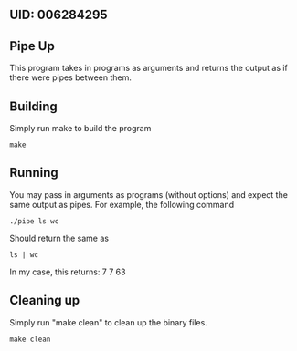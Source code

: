 ## UID: 006284295

## Pipe Up

This program takes in programs as arguments and returns the output as if there were pipes between them.

## Building

Simply run make to build the program
``` shell
make
```

## Running

You may pass in arguments as programs (without options) and expect the same output as pipes.
For example, the following command
``` shell
./pipe ls wc
```
Should return the same as
``` shell
ls | wc
```
In my case, this returns:
      7       7      63

## Cleaning up
Simply run "make clean" to clean up the binary files.
``` shell
make clean
```
